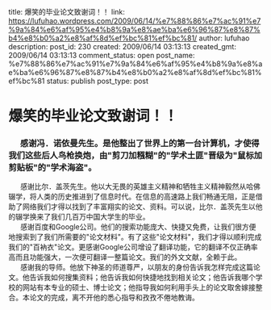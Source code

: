 title: 爆笑的毕业论文致谢词！！
link: https://lufuhao.wordpress.com/2009/06/14/%e7%88%86%e7%ac%91%e7%9a%84%e6%af%95%e4%b8%9a%e8%ae%ba%e6%96%87%e8%87%b4%e8%b0%a2%e8%af%8d%ef%bc%81%ef%bc%81/
author: lufuhao
description: 
post_id: 230
created: 2009/06/14 03:13:13
created_gmt: 2009/06/14 03:13:13
comment_status: open
post_name: %e7%88%86%e7%ac%91%e7%9a%84%e6%af%95%e4%b8%9a%e8%ae%ba%e6%96%87%e8%87%b4%e8%b0%a2%e8%af%8d%ef%bc%81%ef%bc%81
status: publish
post_type: post

# 爆笑的毕业论文致谢词！！

###       感谢冯．诺依曼先生。是他整出了世界上的第一台计算机，才使得我们这些后人鸟枪换炮，由"剪刀加糨糊"的"学术土匪"晋级为"鼠标加剪贴板"的"学术海盗"。  
      感谢比尔．盖茨先生。他以大无畏的英雄主义精神和牺牲主义精神毅然从哈佛辍学，将人类的历史推进到了信息时代。在信息的高速路上我们畅通无阻，正是借助了网络我们才得以找到了丰富翔实的论文、资料。可以说，比尔．盖茨先生以他的辍学换来了我们几百万中国大学生的毕业。  
      感谢百度和Google公司。他们的搜索功能庞大、快捷又免费，让我们很方便地搜索到了我们所需要的"论文材料"。有了这些"论文材料"，我们才得以顺利完成我们的"百衲衣"论文。更感谢Google公司增设了翻译功能，它的翻译不仅正确率高而且功能强大，一次便可翻译一整篇论文。我们的外文文献，全赖于此。  
      感谢我的导师。他放下神圣的师道尊严，以朋友的身份告诉我怎样完成这篇论文。他告诉我如何搜集资料；他告诉我如何快捷地找到相关论文；他告诉我哪个学校的网站有本专业的硕士、博士论文；他指导我如何利用手头上的论文取舍嫁接整合。本论文的完成，离不开他的悉心指导和孜孜不倦地教诲。